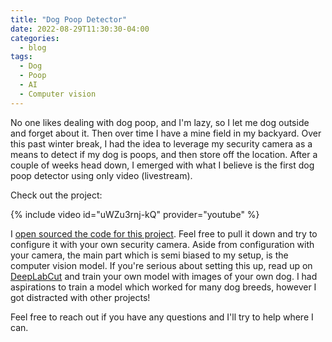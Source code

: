 ```yaml
---
title: "Dog Poop Detector"
date: 2022-08-29T11:30:30-04:00
categories:
  - blog
tags:
  - Dog
  - Poop
  - AI
  - Computer vision
---
```

No one likes dealing with dog poop, and I'm lazy, so I let me dog outside and forget about it. Then over time I have a mine field in my backyard. Over this past winter break, I had the idea to leverage my security camera as a means to detect if my dog is poops, and then store off the location. After a couple of weeks head down, I emerged with what I believe is the first dog poop detector using only video (livestream).

Check out the project:

{% include video id="uWZu3rnj-kQ" provider="youtube" %}

I [open sourced the code for this project][project-code]. Feel free to pull it down and try to configure it with your own security camera. Aside from configuration with your camera, the main part which is semi biased to my setup, is the computer vision model. If you're serious about setting this up, read up on [DeepLabCut][deep-lab-cut] and train your own model with images of your own dog. I had aspirations to train a model which worked for many dog breeds, however I got distracted with other projects!

Feel free to reach out if you have any questions and I'll try to help where I can.

[project-code]: https://github.com/calebolson123
[deep-lab-cut]: https://github.com/DeepLabCut/DeepLabCut